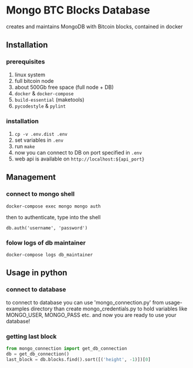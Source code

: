 # Mongo BTC Blocks Database
creates and maintains MongoDB with Bitcoin blocks, contained in docker

## Installation

### prerequisites
1. linux system
1. full bitcoin node
1. about 500Gb free space (full node + DB)
1. `docker` & `docker-compose`
1. `build-essential` (maketools)
1. `pycodestyle` & `pylint`

### installation
1. `cp -v .env.dist .env`
1. set variables in `.env`
1. run `make`
1. now you can connect to DB on port specified in `.env`
1. web api is available on `http://localhost:${api_port}`

## Management

### connect to mongo shell

`docker-compose exec mongo mongo auth`

then to authenticate, type into the shell

`db.auth('username', 'password')`

### folow logs of db maintainer

`docker-compose logs db_maintainer`

## Usage in python

### connect to database

to connect to database you can use 'mongo_connection.py' from usage-examples directory
than create mongo_credentials.py to hold variables like MONGO_USER, MONGO_PASS etc.
and now you are ready to use your database!

### getting last block

```python
from mongo_connection import get_db_connection
db = get_db_connection()
last_block = db.blocks.find().sort([('height', -1)])[0]
```
